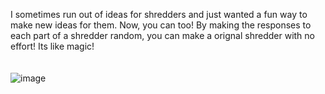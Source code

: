 I sometimes run out of ideas for shredders and just wanted a fun way to make new ideas for them. Now, you can too! By making the responses to each part of a shredder random, you can make a orignal shredder with no effort! Its like magic!
<br>
<br>
<br>
![image](https://github.com/user-attachments/assets/7cc1b116-6ac6-44ac-a0ed-f2e3cda4a43c)


